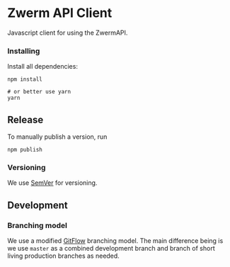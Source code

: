 # Zwerm API Client

Javascript client for using the ZwermAPI.

### Installing

Install all dependencies:

```
npm install

# or better use yarn
yarn

```

## Release

To manually publish a version, run

```
npm publish
```

### Versioning

We use [SemVer](http://semver.org/) for versioning. 


## Development
 
### Branching model

We use a modified [GitFlow](https://datasift.github.io/gitflow/IntroducingGitFlow.html) branching model. The main difference being is we use `master` as a combined development branch and branch of short living production branches as needed.
